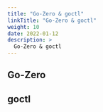 ```yaml
---
title: "Go-Zero & goctl"
linkTitle: "Go-Zero & goctl"
weight: 10
date: 2022-01-12
description: >
  Go-Zero & goctl
---
```



## Go-Zero


## goctl

